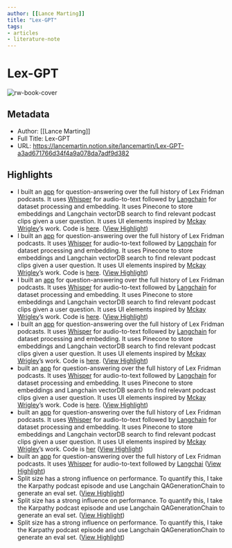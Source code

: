 ```yaml
---
author: [[Lance Marting]]
title: "Lex-GPT"
tags: 
- articles
- literature-note
---
```

# Lex-GPT

![rw-book-cover](https://www.notion.so/images/meta/default.png)

## Metadata
- Author: [[Lance Marting]]
- Full Title: Lex-GPT
- URL: https://lancemartin.notion.site/lancemartin/Lex-GPT-a3ad671766d34f4a9a078da7adf9d382

## Highlights
- I built an [app](https://lex-gpt.fly.dev/) for question-answering over the full history of Lex Fridman podcasts. It uses [Whisper](https://github.com/openai/whisper) for audio-to-text followed by [Langchain](https://langchain.readthedocs.io/en/latest/) for dataset processing and embedding. It uses Pinecone to store embeddings and Langchain vectorDB search to find relevant podcast clips given a user question. It uses UI elements inspired by [Mckay Wrigley](https://twitter.com/mckaywrigley)’s work. Code is [here](https://github.com/PineappleExpress808/lex-gpt). ([View Highlight](https://read.readwise.io/read/01gzxxf9sehptypyxjkdcxwbc7))
- I built an [app](https://lex-gpt.fly.dev/) for question-answering over the full history of Lex Fridman podcasts. It uses [Whisper](https://github.com/openai/whisper) for audio-to-text followed by [Langchain](https://langchain.readthedocs.io/en/latest/) for dataset processing and embedding. It uses Pinecone to store embeddings and Langchain vectorDB search to find relevant podcast clips given a user question. It uses UI elements inspired by [Mckay Wrigley](https://twitter.com/mckaywrigley)’s work. Code is [here](https://github.com/PineappleExpress808/lex-gpt). ([View Highlight](https://read.readwise.io/read/01gzxxfj06b40cf3c9kct95m1z))
- I built an [app](https://lex-gpt.fly.dev/) for question-answering over the full history of Lex Fridman podcasts. It uses [Whisper](https://github.com/openai/whisper) for audio-to-text followed by [Langchain](https://langchain.readthedocs.io/en/latest/) for dataset processing and embedding. It uses Pinecone to store embeddings and Langchain vectorDB search to find relevant podcast clips given a user question. It uses UI elements inspired by [Mckay Wrigley](https://twitter.com/mckaywrigley)’s work. Code is [here](https://github.com/PineappleExpress808/lex-gpt). ([View Highlight](https://read.readwise.io/read/01gzxxfm938q4kpp7k0sz60see))
- I built an [app](https://lex-gpt.fly.dev/) for question-answering over the full history of Lex Fridman podcasts. It uses [Whisper](https://github.com/openai/whisper) for audio-to-text followed by [Langchain](https://langchain.readthedocs.io/en/latest/) for dataset processing and embedding. It uses Pinecone to store embeddings and Langchain vectorDB search to find relevant podcast clips given a user question. It uses UI elements inspired by [Mckay Wrigley](https://twitter.com/mckaywrigley)’s work. Code is [here](https://github.com/PineappleExpress808/lex-gpt). ([View Highlight](https://read.readwise.io/read/01gzxxfpqqks7xb0w4rbmvdq6w))
- built an [app](https://lex-gpt.fly.dev/) for question-answering over the full history of Lex Fridman podcasts. It uses [Whisper](https://github.com/openai/whisper) for audio-to-text followed by [Langchain](https://langchain.readthedocs.io/en/latest/) for dataset processing and embedding. It uses Pinecone to store embeddings and Langchain vectorDB search to find relevant podcast clips given a user question. It uses UI elements inspired by [Mckay Wrigley](https://twitter.com/mckaywrigley)’s work. Code is [here](https://github.com/PineappleExpress808/lex-gpt). ([View Highlight](https://read.readwise.io/read/01gzxxfc9aw755wa19f1fpwwka))
- built an [app](https://lex-gpt.fly.dev/) for question-answering over the full history of Lex Fridman podcasts. It uses [Whisper](https://github.com/openai/whisper) for audio-to-text followed by [Langchain](https://langchain.readthedocs.io/en/latest/) for dataset processing and embedding. It uses Pinecone to store embeddings and Langchain vectorDB search to find relevant podcast clips given a user question. It uses UI elements inspired by [Mckay Wrigley](https://twitter.com/mckaywrigley)’s work. Code is [her](https://github.com/PineappleExpress808/lex-gpt) ([View Highlight](https://read.readwise.io/read/01gzxxff2sphzhqyz2gq06f9cm))
- built an [app](https://lex-gpt.fly.dev/) for question-answering over the full history of Lex Fridman podcasts. It uses [Whisper](https://github.com/openai/whisper) for audio-to-text followed by [Langchai](https://langchain.readthedocs.io/en/latest/) ([View Highlight](https://read.readwise.io/read/01gzxxfgftc1x3ma09we6529c1))
- Split size has a strong influence on performance. To quantify this, I take the Karpathy podcast episode and use Langchain QAGenerationChain to generate an eval set. ([View Highlight](https://read.readwise.io/read/01gzxx0gsqaqqh8s0st5a8b72d))
- Split size has a strong influence on performance. To quantify this, I take the Karpathy podcast episode and use Langchain QAGenerationChain to generate an eval set. ([View Highlight](https://read.readwise.io/read/01gzxx0mc7h4eeb9khgap8387v))
- Split size has a strong influence on performance. To quantify this, I take the Karpathy podcast episode and use Langchain QAGenerationChain to generate an eval set. ([View Highlight](https://read.readwise.io/read/01gzxx0qs3cwcd5xnwfgeq9adj))
